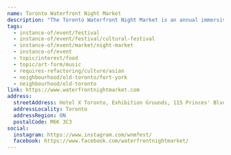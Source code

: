 ```yaml
---
name: Toronto Waterfront Night Market
description: "The Toronto Waterfront Night Market is an annual immersive celebration bringing together Pan-Asian food, local artisans, floating lanterns, and music festival. Celebrating the Qixi Double Seven Festival, this event features over 100 food vendors, live entertainment including dragon and lion dance performances, and the signature Illuminasian Floating Lantern Experience."
tags:
  - instance-of/event/festival
  - instance-of/event/festival/cultural-festival
  - instance-of/event/market/night-market
  - instance-of/event
  - topic/interest/food
  - topic/art-form/music
  - requires-refactoring/culture/asian
  - neighbourhood/old-toronto/fort-york
  - neighbourhood/old-toronto
link: https://www.waterfrontnightmarket.com
address:
  streetAddress: Hotel X Toronto, Exhibition Grounds, 115 Princes' Blvd
  addressLocality: Toronto
  addressRegion: ON
  postalCode: M6K 3C3
social:
  instagram: https://www.instagram.com/wnmfest/
  facebook: https://www.facebook.com/waterfrontnightmarket/
---
```

